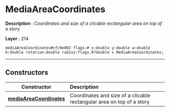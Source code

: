 # MediaAreaCoordinates

**Description** : *Coordinates and size of a clicable rectangular area on top of a story*

**Layer** : 214

```tl
mediaAreaCoordinates#cfc9e002 flags:# x:double y:double w:double h:double rotation:double radius:flags.0?double = MediaAreaCoordinates;
```

---

## Constructors

| Constructor | Description |
| :---: | :--- |
| [**mediaAreaCoordinates**](constructor/mediaAreaCoordinates) | Coordinates and size of a clicable rectangular area on top of a story |